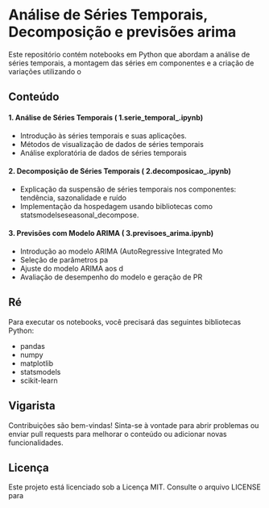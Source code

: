 # Análise de Séries Temporais, Decomposição e previsões arima

Este repositório contém notebooks em Python que abordam a análise de séries temporais, a montagem das séries em componentes e a criação de variações utilizando o
## Conteúdo
#### 1. Análise de Séries Temporais ( 1.serie_temporal_.ipynb)
- Introdução às séries temporais e suas aplicações.
- Métodos de visualização de dados de séries temporais
- Análise exploratória de dados de séries temporais
#### 2. Decomposição de Séries Temporais ( 2.decomposicao_.ipynb)
- Explicação da suspensão de séries temporais nos componentes: tendência, sazonalidade e ruído
- Implementação da hospedagem usando bibliotecas como statsmodelseseasonal_decompose.
#### 3. Previsões com Modelo ARIMA ( 3.previsoes_arima.ipynb)
- Introdução ao modelo ARIMA (AutoRegressive Integrated Mo
- Seleção de parâmetros pa
- Ajuste do modelo ARIMA aos d
- Avaliação de desempenho do modelo e geração de PR
## Ré
Para executar os notebooks, você precisará das seguintes bibliotecas Python:

- pandas
- numpy
- matplotlib
- statsmodels
- scikit-learn

## Vigarista
Contribuições são bem-vindas! Sinta-se à vontade para abrir problemas ou enviar pull requests para melhorar o conteúdo ou adicionar novas funcionalidades.

## Licença
Este projeto está licenciado sob a Licença MIT. Consulte o arquivo LICENSE para
